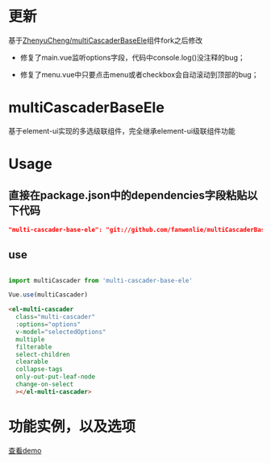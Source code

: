 

# 更新
基于[ZhenyuCheng/multiCascaderBaseEle](https://github.com/ZhenyuCheng/multiCascaderBaseEle)组件fork之后修改

- 修复了main.vue监听options字段，代码中console.log()没注释的bug；

- 修复了menu.vue中只要点击menu或者checkbox会自动滚动到顶部的bug；

# multiCascaderBaseEle
基于element-ui实现的多选级联组件，完全继承element-ui级联组件功能

# Usage

## 直接在package.json中的dependencies字段粘贴以下代码
```json
"multi-cascader-base-ele": "git://github.com/fanwenlie/multiCascaderBaseEle.git"
```
## use
``` js

import multiCascader from 'multi-cascader-base-ele'

Vue.use(multiCascader)

```

``` html
<el-multi-cascader 
  class="multi-cascader" 
  :options="options"
  v-model="selectedOptions" 
  multiple 
  filterable 
  select-children 
  clearable 
  collapse-tags
  only-out-put-leaf-node
  change-on-select 
  ></el-multi-cascader>
```
# 功能实例，以及选项
[查看demo](https://zhenyucheng.github.io/multiCascaderBaseEle/dist/index.html)

